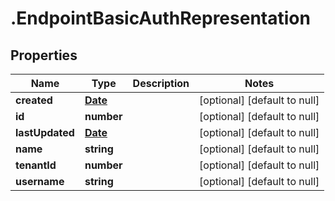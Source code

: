 # .EndpointBasicAuthRepresentation

## Properties
Name | Type | Description | Notes
------------ | ------------- | ------------- | -------------
**created** | [**Date**](Date.md) |  | [optional] [default to null]
**id** | **number** |  | [optional] [default to null]
**lastUpdated** | [**Date**](Date.md) |  | [optional] [default to null]
**name** | **string** |  | [optional] [default to null]
**tenantId** | **number** |  | [optional] [default to null]
**username** | **string** |  | [optional] [default to null]


